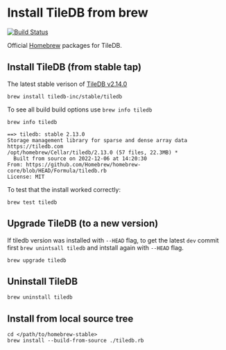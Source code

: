 # Install TileDB from brew

[![Build Status](https://travis-ci.org/TileDB-Inc/homebrew-stable.svg?branch=master)](https://travis-ci.org/TileDB-Inc/homebrew-stable)

Official [Homebrew](https://brew.sh/) packages for TileDB.

## Install TileDB (from stable tap)

The latest stable verison of [TileDB v2.14.0](https://github.com/TileDB-Inc/TileDB/releases/tag/2.14.0)

```
brew install tiledb-inc/stable/tiledb
```

To see all build build options use `brew info tiledb`

```
brew info tiledb

==> tiledb: stable 2.13.0
Storage management library for sparse and dense array data
https://tiledb.com
/opt/homebrew/Cellar/tiledb/2.13.0 (57 files, 22.3MB) *
  Built from source on 2022-12-06 at 14:20:30
From: https://github.com/Homebrew/homebrew-core/blob/HEAD/Formula/tiledb.rb
License: MIT
```

To test that the install worked correctly:

```
brew test tiledb
```

## Upgrade TileDB (to a new version)

If tiledb version was installed with `--HEAD` flag, to get the latest `dev` commit first `brew unintsall tiledb` and intstall again with `--HEAD` flag.

```
brew upgrade tiledb
```

## Uninstall TileDB

```
brew uninstall tiledb
```

## Install from local source tree

```
cd </path/to/homebrew-stable>
brew install --build-from-source ./tiledb.rb
```
